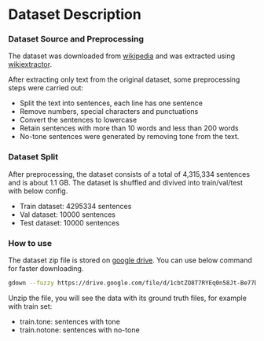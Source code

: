 #  Dataset Description

### Dataset Source and Preprocessing
The dataset was downloaded from [wikipedia](https://dumps.wikimedia.org/viwiki/) and was extracted using [wikiextractor](https://github.com/attardi/wikiextractor).

After extracting only text from the original dataset, some preprocessing steps were carried out:
- Split the text into sentences, each line has one sentence
- Remove numbers, special characters and punctuations
- Convert the sentences to lowercase
- Retain sentences with more than 10 words and less than 200 words
- No-tone sentences were generated by removing tone from the text.

### Dataset Split
After preprocessing, the dataset consists of a total of 4,315,334 sentences and is about 1.1 GB. The dataset is shuffled and divived into train/val/test with below config.
- Train dataset: 4295334 sentences
- Val dataset: 10000 sentences
- Test dataset: 10000 sentences

### How to use
The dataset zip file is stored on [google drive](https://drive.google.com/file/d/1cbtZO8T7RYEq0n58Jt-Be77Dj4XVFNqI/view?usp=drive_link). You can use below command for faster downloading.
```bash
gdown --fuzzy https://drive.google.com/file/d/1cbtZO8T7RYEq0n58Jt-Be77Dj4XVFNqI/view?usp=drive_link
```
Unzip the file, you will see the data with its ground truth files, for example with train set:
- train.tone: sentences with tone
- train.notone: sentences with no-tone

